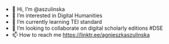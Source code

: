 - 👋 Hi, I’m @aszulinska
- 👀 I’m interested in Digital Humanities
- 🌱 I’m currently learning TEI standard
- 💞️ I’m looking to collaborate on digital scholarly editions #DSE
- 📫 How to reach me https://linktr.ee/agnieszkaszulinska

<!---
aszulinska/aszulinska is a ✨ special ✨ repository because its `README.md` (this file) appears on your GitHub profile.
You can click the Preview link to take a look at your changes.
--->
